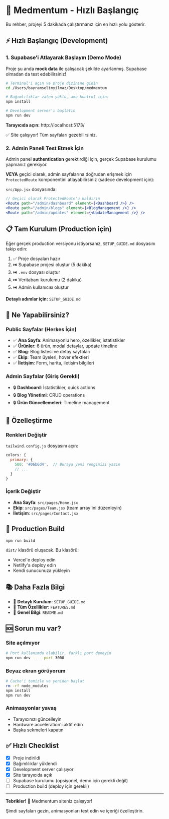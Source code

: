 # 🚀 Medmentum - Hızlı Başlangıç

Bu rehber, projeyi 5 dakikada çalıştırmanız için en hızlı yolu gösterir.

## ⚡ Hızlı Başlangıç (Development)

### 1. Supabase'i Atlayarak Başlayın (Demo Mode)

Proje şu anda **mock data** ile çalışacak şekilde ayarlanmış. Supabase olmadan da test edebilirsiniz!

```bash
# Terminal'i açın ve proje dizinine gidin
cd /Users/bayramselimyilmaz/Desktop/medmentum

# Bağımlılıklar zaten yüklü, ama kontrol için:
npm install

# Development server'ı başlatın
npm run dev
```

**Tarayıcıda açın:** http://localhost:5173/

✅ Site çalışıyor! Tüm sayfaları gezebilirsiniz.

### 2. Admin Paneli Test Etmek İçin

Admin panel **authentication** gerektirdiği için, gerçek Supabase kurulumu yapmanız gerekiyor.

**VEYA** geçici olarak, admin sayfalarına doğrudan erişmek için `ProtectedRoute` komponentini atlayabilirsiniz (sadece development için):

`src/App.jsx` dosyasında:
```jsx
// Geçici olarak ProtectedRoute'u kaldırın
<Route path="/admin/dashboard" element={<Dashboard />} />
<Route path="/admin/blogs" element={<BlogManagement />} />
<Route path="/admin/updates" element={<UpdateManagement />} />
```

## 📋 Tam Kurulum (Production için)

Eğer gerçek production versiyonu istiyorsanız, `SETUP_GUIDE.md` dosyasını takip edin:

1. ✅ Proje dosyaları hazır
2. ⏭️ Supabase projesi oluştur (5 dakika)
3. ⏭️ `.env` dosyası oluştur
4. ⏭️ Veritabanı kurulumu (2 dakika)
5. ⏭️ Admin kullanıcısı oluştur

**Detaylı adımlar için:** `SETUP_GUIDE.md`

## 🎯 Ne Yapabilirsiniz?

### Public Sayfalar (Herkes İçin)
- ✅ **Ana Sayfa**: Animasyonlu hero, özellikler, istatistikler
- ✅ **Ürünler**: 6 ürün, modal detaylar, update timeline
- ✅ **Blog**: Blog listesi ve detay sayfaları
- ✅ **Ekip**: Team üyeleri, hover efektleri
- ✅ **İletişim**: Form, harita, iletişim bilgileri

### Admin Sayfalar (Giriş Gerekli)
- 🔒 **Dashboard**: İstatistikler, quick actions
- 🔒 **Blog Yönetimi**: CRUD operations
- 🔒 **Ürün Güncellemeleri**: Timeline management

## 🎨 Özelleştirme

### Renkleri Değiştir

`tailwind.config.js` dosyasını açın:
```javascript
colors: {
  primary: {
    500: '#06b6d4',  // Buraya yeni renginizi yazın
    // ...
  }
}
```

### İçerik Değiştir

- **Ana Sayfa**: `src/pages/Home.jsx`
- **Ekip**: `src/pages/Team.jsx` (team array'ini düzenleyin)
- **İletişim**: `src/pages/Contact.jsx`

## 🚀 Production Build

```bash
npm run build
```

`dist/` klasörü oluşacak. Bu klasörü:
- Vercel'e deploy edin
- Netlify'a deploy edin
- Kendi sunucunuza yükleyin

## 📚 Daha Fazla Bilgi

- 📖 **Detaylı Kurulum**: `SETUP_GUIDE.md`
- 🎨 **Tüm Özellikler**: `FEATURES.md`
- 📝 **Genel Bilgi**: `README.md`

## 🆘 Sorun mu var?

### Site açılmıyor
```bash
# Port kullanımda olabilir, farklı port deneyin
npm run dev -- --port 3000
```

### Beyaz ekran görüyorum
```bash
# Cache'i temizle ve yeniden başlat
rm -rf node_modules
npm install
npm run dev
```

### Animasyonlar yavaş
- Tarayıcınızı güncelleyin
- Hardware acceleration'ı aktif edin
- Başka sekmeleri kapatın

## ✅ Hızlı Checklist

- [x] Proje indirildi
- [x] Bağımlılıklar yüklendi
- [x] Development server çalışıyor
- [x] Site tarayıcıda açık
- [ ] Supabase kurulumu (opsiyonel, demo için gerekli değil)
- [ ] Production build (deploy için gerekli)

---

**Tebrikler!** 🎉 Medmentum siteniz çalışıyor!

Şimdi sayfaları gezin, animasyonları test edin ve içeriği özelleştirin.

